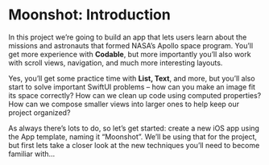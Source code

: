 # Moonshot: Introduction

In this project we’re going to build an app that lets users learn about the missions and astronauts that formed NASA’s Apollo space program. You’ll get more experience with **Codable**, but more importantly you’ll also work with scroll views, navigation, and much more interesting layouts.

Yes, you’ll get some practice time with **List, Text**, and more, but you’ll also start to solve important SwiftUI problems – how can you make an image fit its space correctly? How can we clean up code using computed properties? How can we compose smaller views into larger ones to help keep our project organized?

As always there’s lots to do, so let’s get started: create a new iOS app using the App template, naming it “Moonshot”. We’ll be using that for the project, but first lets take a closer look at the new techniques you’ll need to become familiar with…